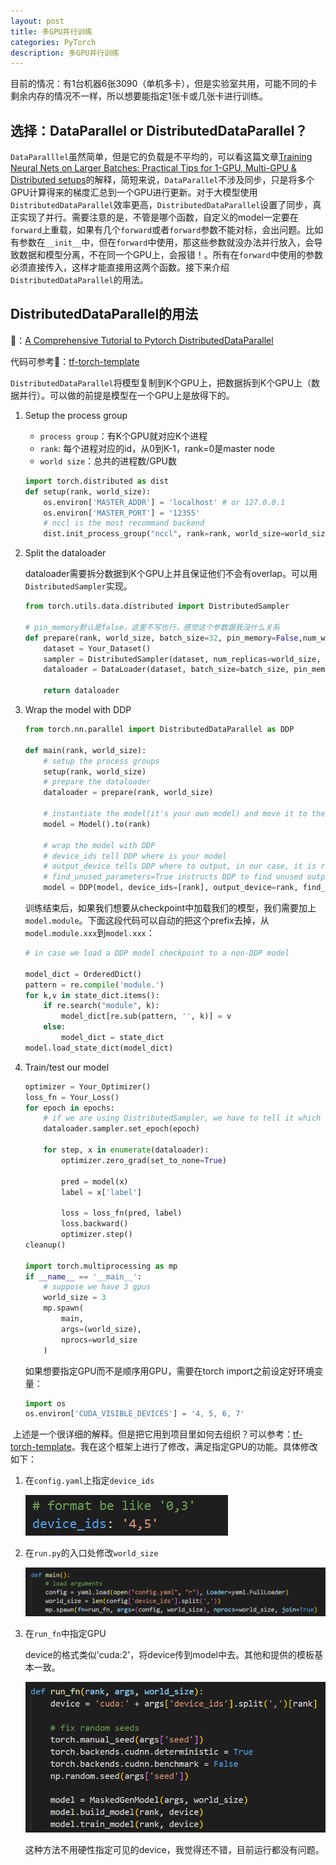 ```yaml
---
layout: post
title: 多GPU并行训练
categories: PyTorch
description: 多GPU并行训练
---
```


目前的情况：有1台机器6张3090（单机多卡），但是实验室共用，可能不同的卡剩余内存的情况不一样，所以想要能指定1张卡或几张卡进行训练。

## 选择：DataParallel or DistributedDataParallel？

`DataParalllel`虽然简单，但是它的负载是不平均的，可以看这篇文章[Training Neural Nets on Larger Batches: Practical Tips for 1-GPU, Multi-GPU & Distributed setups](https://medium.com/huggingface/training-larger-batches-practical-tips-on-1-gpu-multi-gpu-distributed-setups-ec88c3e51255)的解释，简短来说，`DataParallel`不涉及同步，只是将多个GPU计算得来的梯度汇总到一个GPU进行更新。对于大模型使用`DistributedDataParallel`效率更高，`DistributedDataParallel`设置了同步，真正实现了并行。需要注意的是，不管是哪个函数，自定义的model一定要在`forward`上重载，如果有几个`forward`或者`forward`参数不能对标，会出问题。比如有参数在`__init__`中，但在`forward`中使用，那这些参数就没办法并行放入，会导致数据和模型分离，不在同一个GPU上，会报错！。所有在`forward`中使用的参数必须直接传入，这样才能直接用这两个函数。接下来介绍`DistributedDataParallel`的用法。

## DistributedDataParallel的用法

🔗：[A Comprehensive Tutorial to Pytorch DistributedDataParallel](https://medium.com/codex/a-comprehensive-tutorial-to-pytorch-distributeddataparallel-1f4b42bb1b51)

代码可参考🔗：[tf-torch-template](https://github.com/taki0112/tf-torch-template/tree/main/pytorch_src)

`DistributedDataParallel`将模型复制到K个GPU上，把数据拆到K个GPU上（数据并行）。可以做的前提是模型在一个GPU上是放得下的。

1. Setup the process group

   - `process group`：有K个GPU就对应K个进程
   - `rank`: 每个进程对应的id，从0到K-1，rank=0是master node
   - `world size`：总共的进程数/GPU数

   ```python
   import torch.distributed as dist
   def setup(rank, world_size):
       os.environ['MASTER_ADDR'] = 'localhost' # or 127.0.0.1
       os.environ['MASTER_PORT'] = '12355'
       # nccl is the most recommand backend
       dist.init_process_group("nccl", rank=rank, world_size=world_size)
   ```

2. Split the dataloader

   dataloader需要拆分数据到K个GPU上并且保证他们不会有overlap。可以用`DistributedSampler`实现。

   ```python
   from torch.utils.data.distributed import DistributedSampler
   
   # pin_memory默认是false，这里不写也行，感觉这个参数跟我没什么关系
   def prepare(rank, world_size, batch_size=32, pin_memory=False,num_workers=0):
       dataset = Your_Dataset()
       sampler = DistributedSampler(dataset, num_replicas=world_size, rank=rank, shuffle=False, drop_last=False)
       dataloader = DataLoader(dataset, batch_size=batch_size, pin_memory=pin_memory, num_workers=num_workers, drop_last=False, shuffle=False, sampler=sampler)
       
       return dataloader
   ```

3. Wrap the model with DDP

   ```python
   from torch.nn.parallel import DistributedDataParallel as DDP
   
   def main(rank, world_size):
       # setup the process groups
       setup(rank, world_size)
       # prepare the dataloader
       dataloader = prepare(rank, world_size)
       
       # instantiate the model(it's your own model) and move it to the right device
       model = Model().to(rank)
       
       # wrap the model with DDP
       # device_ids tell DDP where is your model
       # output_device tells DDP where to output, in our case, it is rank
       # find_unused_parameters=True instructs DDP to find unused output of the forward() function of any module in the model
       model = DDP(model, device_ids=[rank], output_device=rank, find_unused_parameters=True)
   ```

   训练结束后，如果我们想要从checkpoint中加载我们的模型，我们需要加上`model.module`。下面这段代码可以自动的把这个prefix去掉，从`model.module.xxx`到`model.xxx`：

   ```python
   # in case we load a DDP model checkpoint to a non-DDP model
   
   model_dict = OrderedDict()
   pattern = re.compile('module.')
   for k,v in state_dict.items():
       if re.search("module", k):
           model_dict[re.sub(pattern, '', k)] = v
       else:
           model_dict = state_dict
   model.load_state_dict(model_dict)
   ```

4. Train/test our model

   ```python
   optimizer = Your_Optimizer()
   loss_fn = Your_Loss()
   for epoch in epochs:
       # if we are using DistributedSampler, we have to tell it which epoch this is
       dataloader.sampler.set_epoch(epoch)       
           
       for step, x in enumerate(dataloader):
           optimizer.zero_grad(set_to_none=True)
               
           pred = model(x)
           label = x['label']
               
           loss = loss_fn(pred, label)
           loss.backward()
           optimizer.step()
   cleanup()
   
   import torch.multiprocessing as mp
   if __name__ == '__main__':
       # suppose we have 3 gpus
       world_size = 3    
       mp.spawn(
           main,
           args=(world_size),
           nprocs=world_size
       )
   ```

   如果想要指定GPU而不是顺序用GPU，需要在torch import之前设定好环境变量：

   ```python
   import os
   os.environ['CUDA_VISIBLE_DEVICES'] = '4, 5, 6, 7'
   ```

​		上述是一个很详细的解释。但是把它用到项目里如何去组织？可以参考：[tf-torch-template](https://github.com/taki0112/tf-torch-template)。我在这个框架上进行了修改，满足指定GPU的功能。具体修改如下：

1. 在`config.yaml`上指定`device_ids`

   ![image-20230316132545818](/images/posts/IMG_7953.png)

2. 在`run.py`的入口处修改`world_size`

   ![image-20230316132628756](/images/posts/IMG_7954.png)

3. 在`run_fn`中指定GPU

   device的格式类似'cuda:2'，将device传到model中去。其他和提供的模板基本一致。

   ![image-20230316132703269](/images/posts/IMG_7955.png)

   这种方法不用硬性指定可见的device，我觉得还不错，目前运行都没有问题。



